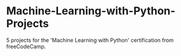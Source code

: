 # Machine-Learning-with-Python-Projects
5 projects for the 'Machine Learning with Python' certification from freeCodeCamp.

